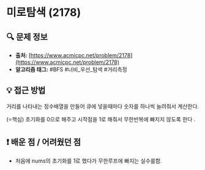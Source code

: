 # 미로탐색 (2178)

## 🔍 문제 정보

- **출처:** [https://www.acmicpc.net/problem/2178](https://www.acmicpc.net/problem/2178)
- **알고리즘 태그:** #BFS #너비_우선_탐색 #거리측정

## 💡 접근 방법

거리를 나타내는 정수배열을 만들어 큐에 넣을때마다 숫자를 하나씩 늘려줘서 계산한다.

(⭐핵심) 초기화를 0으로 해주고 시작점을 1로 해줘서 무한반복에 빠지지 않도록 한다
.

## ❗️ 배운 점 / 어려웠던 점

- 처음에 nums의 초기화를 1로 했다가 무한루프에 빠지는 실수를함. 